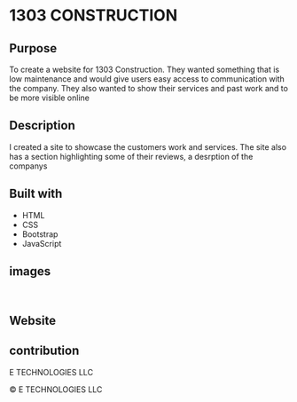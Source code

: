 # 1303 CONSTRUCTION


## Purpose

To create a website for 1303 Construction. They wanted something that is low maintenance and would give users easy access to communication with the company. They also wanted to show their services and past work and to be more visible online

## Description

I created a site to showcase the customers work and services. The site also has a section highlighting some of their reviews, a desrption of the companys 

## Built with
* HTML
* CSS
* Bootstrap
* JavaScript

## images

![]()
![]()
![]()
![]()
![]()
![]()

## Website


## contribution
E TECHNOLOGIES LLC

&copy; E TECHNOLOGIES LLC



